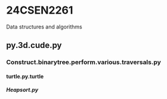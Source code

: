# 24CSEN2261
Data structures and algorithms 
## py.3d.cude.py
### Construct.binarytree.perform.various.traversals.py
#### turtle.py.turtle
##### Heapsort.py
###### 
